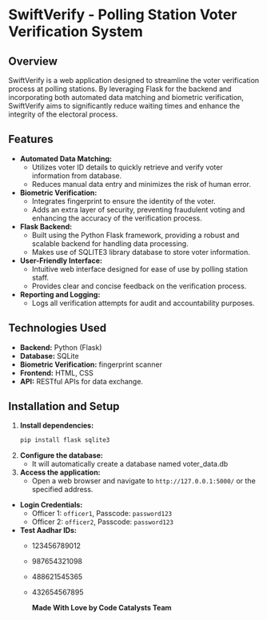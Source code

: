 # SwiftVerify - Polling Station Voter Verification System

## Overview

SwiftVerify is a web application designed to streamline the voter verification process at polling stations. By leveraging Flask for the backend and incorporating both automated data matching and biometric verification, SwiftVerify aims to significantly reduce waiting times and enhance the integrity of the electoral process.

## Features

* **Automated Data Matching:**
    * Utilizes voter ID details to quickly retrieve and verify voter information from database.
    * Reduces manual data entry and minimizes the risk of human error.
* **Biometric Verification:**
    * Integrates fingerprint to ensure the identity of the voter.
    * Adds an extra layer of security, preventing fraudulent voting and enhancing the accuracy of the verification process.
* **Flask Backend:**
    * Built using the Python Flask framework, providing a robust and scalable backend for handling data processing.
    * Makes use of SQLITE3 library database to store voter information.
* **User-Friendly Interface:**
    * Intuitive web interface designed for ease of use by polling station staff.
    * Provides clear and concise feedback on the verification process.
* **Reporting and Logging:**
    * Logs all verification attempts for audit and accountability purposes.

## Technologies Used

* **Backend:** Python (Flask)
* **Database:** SQLite
* **Biometric Verification:** fingerprint scanner
* **Frontend:** HTML, CSS
* **API:** RESTful APIs for data exchange.

## Installation and Setup

1.  **Install dependencies:**
    ```bash
    pip install flask sqlite3
    ```
2.  **Configure the database:**
    * It will automatically create a database named voter_data.db
3.  **Access the application:**
    * Open a web browser and navigate to `http://127.0.0.1:5000/` or the specified address.
  
* **Login Credentials:**
    * Officer 1: `officer1`, Passcode: `password123`
    * Officer 2: `officer2`, Passcode: `password123`
* **Test Aadhar IDs:**
    * 123456789012
    * 987654321098
    * 488621545365
    * 432654567895



      **Made With Love by Code Catalysts Team**
